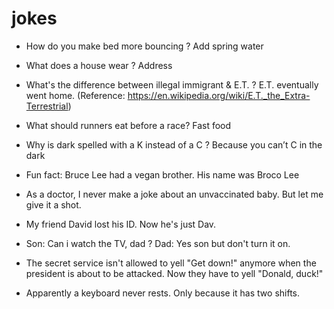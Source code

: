 # jokes

* How do you make bed more bouncing ? Add spring water

* What does a house wear ? Address

* What's the difference between illegal immigrant & E.T. ? E.T. eventually went home.
(Reference: https://en.wikipedia.org/wiki/E.T._the_Extra-Terrestrial)

* What should runners eat before a race? Fast food

* Why is dark spelled with a K instead of a C ? Because you can’t C in the dark

* Fun fact: Bruce Lee had a vegan brother. His name was Broco Lee

* As a doctor, I never make a joke about an unvaccinated baby. But let me give it a shot.

* My friend David lost his ID. Now he's just Dav.

* Son: Can i watch the TV, dad ? Dad: Yes son but don't turn it on.

* The secret service isn't allowed to yell "Get down!" anymore when the president is about to be attacked.
Now they have to yell "Donald, duck!"

* Apparently a keyboard never rests. Only because it has two shifts.
